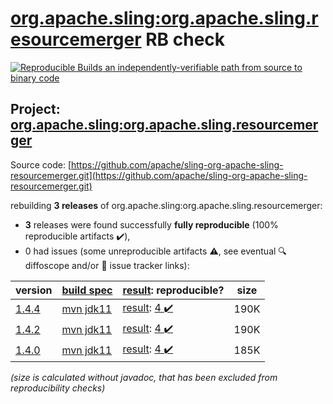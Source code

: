 [org.apache.sling:org.apache.sling.resourcemerger](https://central.sonatype.com/artifact/org.apache.sling/org.apache.sling.resourcemerger/1.4.4/versions) RB check
=======

[![Reproducible Builds](https://reproducible-builds.org/images/logos/rb.svg) an independently-verifiable path from source to binary code](https://reproducible-builds.org/)

## Project: [org.apache.sling:org.apache.sling.resourcemerger](https://central.sonatype.com/artifact/org.apache.sling/org.apache.sling.resourcemerger/1.4.4/versions)

Source code: [https://github.com/apache/sling-org-apache-sling-resourcemerger.git](https://github.com/apache/sling-org-apache-sling-resourcemerger.git)

rebuilding **3 releases** of org.apache.sling:org.apache.sling.resourcemerger:
- **3** releases were found successfully **fully reproducible** (100% reproducible artifacts :heavy_check_mark:),
- 0 had issues (some unreproducible artifacts :warning:, see eventual :mag: diffoscope and/or :memo: issue tracker links):

| version | [build spec](/BUILDSPEC.md) | [result](https://reproducible-builds.org/docs/jvm/): reproducible? | size |
| -- | --------- | ------ | -- |
| [1.4.4](https://central.sonatype.com/artifact/org.apache.sling/org.apache.sling.resourcemerger/1.4.4/pom) | [mvn jdk11](org.apache.sling.resourcemerger-1.4.4.buildspec) | [result](org.apache.sling.resourcemerger-1.4.4.buildinfo): [4 :heavy_check_mark: ](org.apache.sling.resourcemerger-1.4.4.buildcompare) | 190K |
| [1.4.2](https://central.sonatype.com/artifact/org.apache.sling/org.apache.sling.resourcemerger/1.4.2/pom) | [mvn jdk11](org.apache.sling.resourcemerger-1.4.2.buildspec) | [result](org.apache.sling.resourcemerger-1.4.2.buildinfo): [4 :heavy_check_mark: ](org.apache.sling.resourcemerger-1.4.2.buildcompare) | 190K |
| [1.4.0](https://central.sonatype.com/artifact/org.apache.sling/org.apache.sling.resourcemerger/1.4.0/pom) | [mvn jdk11](org.apache.sling.resourcemerger-1.4.0.buildspec) | [result](org.apache.sling.resourcemerger-1.4.0.buildinfo): [4 :heavy_check_mark: ](org.apache.sling.resourcemerger-1.4.0.buildcompare) | 185K |

<i>(size is calculated without javadoc, that has been excluded from reproducibility checks)</i>

